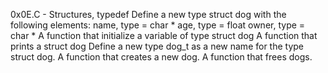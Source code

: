 0x0E.C - Structures, typedef
Define a new type struct dog with the following elements: name, type = char * age, type = float owner, type = char *
A function that initialize a variable of type struct dog
A function that prints a struct dog
Define a new type dog_t as a new name for the type struct dog.
A function that creates a new dog.
A function that frees dogs.
